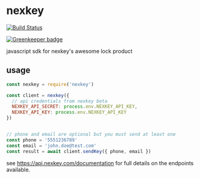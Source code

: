# nexkey

[![Build Status](https://travis-ci.org/mreinstein/nexkey.svg?branch=master)](https://travis-ci.org/mreinstein/nexkey)

[![Greenkeeper badge](https://badges.greenkeeper.io/mreinstein/nexkey.svg)](https://greenkeeper.io/)

javascript sdk for nexkey's awesome lock product



## usage

```javascript
const nexkey = require('nexkey')

const client = nexkey({
  // api credentials from nexkey beta
  NEXKEY_API_SECRET: process.env.NEXKEY_API_KEY,
  NEXKEY_API_KEY: process.env.NEXKEY_API_KEY
})


// phone and email are optional but you must send at least one
const phone = '5551236789'
const email = 'john.doe@test.com'
const result = await client.sendKey({ phone, email })

```


see https://api.nexkey.com/documentation for full details on the endpoints available.
